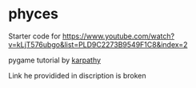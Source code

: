 # phyces
Starter code for https://www.youtube.com/watch?v=kLjT576ubgo&list=PLD9C2273B9549F1C8&index=2  


pygame tutorial by [karpathy](https://karpathy.ai/)

Link he providided in discription is broken 
